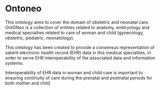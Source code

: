 # Ontoneo
This ontology aims to cover the domain of obstetric and neonatal care. OntONeo  is a collection of entities related to anatomy, embryology and medical specialties related to care of woman and child (gynecology, obstetric, pediatric, neonatology).

This ontology has been created to provide a consensus representation of salient electronic health record (EHR) data in this medical specialties, in order to serve EHR interoperability of the associated data and information systems.

Interoperability of EHR data in woman and child care is important to ensuring continuity of care during the prenatal and postnatal periods for both mother and child.
